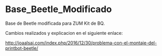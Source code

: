 # Base_Beetle_Modificado
Base de Beetle modificada para ZUM Kit de BQ.

Cambios realizados y explicacion en el siguiente enlace:

http://joaalsai.com/index.php/2016/12/30/problema-con-el-montaje-del-printbot-beetle/
